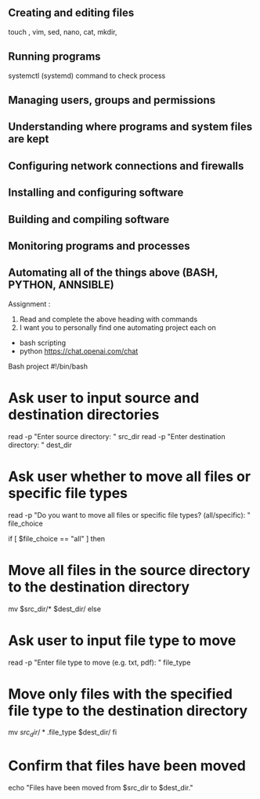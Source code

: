 ## Creating and editing files 
touch , vim, sed, nano, cat, mkdir, 

## Running programs 
systemctl (systemd)
command to check process 

## Managing users, groups and permissions

## Understanding where programs and system files are kept  

## Configuring network connections and firewalls

## Installing and configuring software 


## Building and compiling software

## Monitoring programs and processes

## Automating all of the things above (BASH, PYTHON, ANNSIBLE)


Assignment :
1. Read and complete the above heading with commands 
2. I want you to personally find one automating project each on 
- bash scripting 
- python https://chat.openai.com/chat

Bash project 
#!/bin/bash

# Ask user to input source and destination directories
read -p "Enter source directory: " src_dir
read -p "Enter destination directory: " dest_dir

# Ask user whether to move all files or specific file types
read -p "Do you want to move all files or specific file types? (all/specific): " file_choice

if [ $file_choice == "all" ]
then
  # Move all files in the source directory to the destination directory
  mv $src_dir/* $dest_dir/
else
  # Ask user to input file type to move
  read -p "Enter file type to move (e.g. txt, pdf): " file_type

  # Move only files with the specified file type to the destination directory
  mv $src_dir/*.$file_type $dest_dir/
fi

# Confirm that files have been moved
echo "Files have been moved from $src_dir to $dest_dir."
